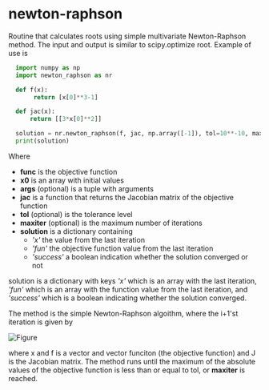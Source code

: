 # newton-raphson
Routine that calculates roots using simple multivariate Newton-Raphson method. The input and output is similar to scipy.optimize root. Example of use is

```python
  import numpy as np
  import newton_raphson as nr

  def f(x):
       return [x[0]**3-1]

  def jac(x):
      return [[3*x[0]**2]]

  solution = nr.newton_raphson(f, jac, np.array([-1]), tol=10**-10, maxiter=10)
  print(solution)
```

Where
- **func** is the objective function
- **x0** is an array with initial values
- **args** (optional) is a tuple with arguments
- **jac** is a function that returns the Jacobian matrix of the objective function
- **tol** (optional) is the tolerance level
- **maxiter** (optional) is the maximum number of iterations
- **solution** is a dictionary containing
  - *'x'* the value from the last iteration
  - *'fun'* the objective function value from the last iteration
  - *'success'* a boolean indication whether the solution converged or not

solution is a dictionary with keys *'x'* which is an array with the last iteration, *'fun'* which is an array with the function value from the last iteration, and *'success'* which is a boolean indicating whether the solution converged.

The method is the simple Newton-Raphson algoithm, where the i+1'st iteration is given by

![Figure](https://latex.codecogs.com/png.image?\dpi{110}&space;\bg_white&space;x_{i+1}=x_i-J(x_i,z)^{-1}f(x_i,z),)

where x and f is a vector and vector funciton (the objective function) and J is the Jacobian matrix. The method runs until the maximum of the absolute values of the objective function is less than or equal to tol, or **maxiter** is reached.
